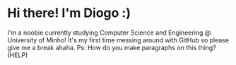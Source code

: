 # Hi there! I'm Diogo :)

I'm a noobie currently studying Computer Science and Engineering @ University of Minho! It's my first time messing around with GitHub so please give me a break ahaha. Ps: How do you make paragraphs on this thing? (HELP)
